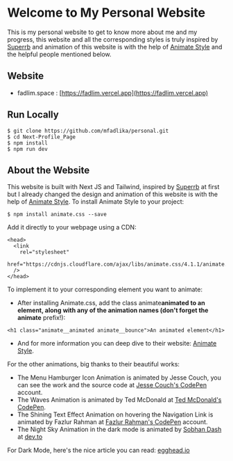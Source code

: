 # Welcome to My Personal Website

This is my personal website to get to know more about me and my progress, this website and all the corresponding styles is truly inspired by [Superrb](https://www.superrb.com) and animation of this website is with the help of [Animate Style](https://animate.style) and the helpful people mentioned below.

## Website

- fadlim.space : [https://fadlim.vercel.app](https://fadlim.vercel.app)

## Run Locally

```
$ git clone https://github.com/mfadlika/personal.git
$ cd Next-Profile_Page
$ npm install
$ npm run dev
```

## About the Website

This website is built with Next JS and Tailwind, inspired by [Superrb](https://www.superrb.com) at first but I already changed the design and animation of this website is with the help of [Animate Style](https://animate.style). To install Animate Style to your project:

```
$ npm install animate.css --save
```

Add it directly to your webpage using a CDN:

```
<head>
  <link
    rel="stylesheet"
    href="https://cdnjs.cloudflare.com/ajax/libs/animate.css/4.1.1/animate.min.css"
  />
</head>
```

To implement it to your corresponding element you want to animate:

- After installing Animate.css, add the class animate**animated to an element, along with any of the animation names (don't forget the animate** prefix!):

```
<h1 class="animate__animated animate__bounce">An animated element</h1>
```

- And for more information you can deep dive to their website: [Animate Style](https://animate.style).

For the other animations, big thanks to their beautiful works:

- The Menu Hamburger Icon Animation is animated by Jesse Couch, you can see the work and the source code at [Jesse Couch's CodePen](https://codepen.io/designcouch/pen/ExvwPY) account.
- The Waves Animation is animated by Ted McDonald at [Ted McDonald's CodePen](https://codepen.io/tedmcdo/pen/PqxKXg).
- The Shining Text Effect Animation on hovering the Navigation Link is animated by Fazlur Rahman at [Fazlur Rahman's CodePen](https://codepen.io/fazlurr/pen/qbWMRv) account.
- The Night Sky Animation in the dark mode is animated by [Sobhan Dash](https://dev.to/sobhandash) at [dev.to](https://dev.to/sobhandash/lets-build-a-night-sky-using-pure-scss-2g0n)

For Dark Mode, here's the nice article you can read: [egghead.io](https://egghead.io/blog/tailwindcss-dark-mode-nextjs-typography-prose)
